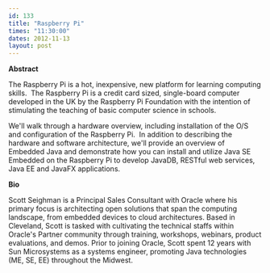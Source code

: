 ```yaml
---
id: 133
title: "Raspberry Pi"
times: "11:30:00"
dates: 2012-11-13
layout: post
---
```

 **Abstract**

The Raspberry Pi is a hot, inexpensive, new platform for learning computing skills.&nbsp; The Raspberry Pi is a credit card sized, single-board computer developed in the UK by the Raspberry Pi Foundation with the intention of stimulating the teaching of basic computer science in schools.  
  
We'll walk through a hardware overview, including installation of the O/S and configuration of the Raspberry Pi.&nbsp; In addition to describing the hardware and software architecture, we'll provide an overview of Embedded Java and demonstrate how you can install and utilize Java SE Embedded on the Raspberry Pi to develop JavaDB, RESTful web services, Java EE and JavaFX applications.  

**Bio**

Scott Seighman is a Principal Sales Consultant with Oracle where his primary focus is architecting open solutions that span the computing landscape, from embedded devices to cloud architectures. Based in Cleveland, Scott is tasked with cultivating the technical staffs within Oracle's Partner community through training, workshops, webinars, product evaluations, and demos. Prior to joining Oracle, Scott spent 12 years with Sun Microsystems as a systems engineer, promoting Java technologies (ME, SE, EE) throughout the Midwest.


